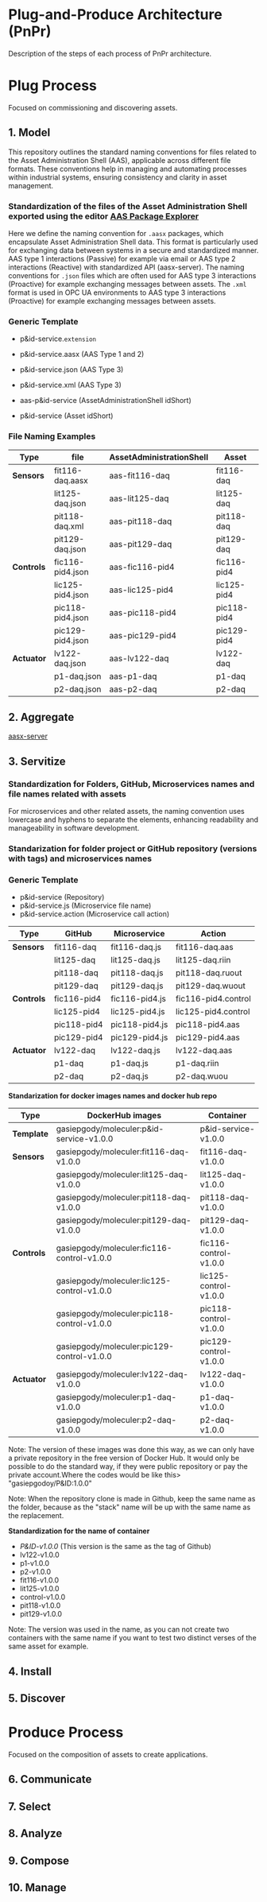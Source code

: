 # Plug-and-Produce Architecture (PnPr)

Description of the steps of each process of PnPr architecture.

# Plug Process

Focused on commissioning and discovering assets.

## 1. Model 

This repository outlines the standard naming conventions for files related to the Asset Administration Shell (AAS), applicable across different file formats. These conventions help in managing and automating processes within industrial systems, ensuring consistency and clarity in asset management.

### Standardization of the files of the Asset Administration Shell exported using the editor [AAS Package Explorer](https://github.com/pontarolli/aaspe) 
Here we define the naming convention for `.aasx` packages, which encapsulate Asset Administration Shell data. This format is particularly used for exchanging data between systems in a secure and standardized manner. AAS type 1 interactions (Passive) for example via email or AAS type 2 interactions (Reactive) with standardized API (aasx-server). 
The naming conventions for `.json` files which are often used for AAS type 3 interactions (Proactive) for example exchanging messages between assets. 
The `.xml` format is used in OPC UA environments to AAS type 3 interactions (Proactive) for example exchanging messages between assets.

### Generic Template
- p&id-service.`extension`
- p&id-service.aasx (AAS Type 1 and 2)
- p&id-service.json (AAS Type 3)
- p&id-service.xml  (AAS Type 3)
  
- aas-p&id-service (AssetAdministrationShell idShort)
- p&id-service     (Asset idShort)
  
### File Naming Examples

| **Type**     | **file**         | **AssetAdministrationShell** | **Asset**   |
| ------------ | ---------------- | ---------------------------- | ----------- |
| **Sensors**  | fit116-daq.aasx  | aas-fit116-daq               | fit116-daq  |
|              | lit125-daq.json  | aas-lit125-daq               | lit125-daq  |
|              | pit118-daq.xml   | aas-pit118-daq               | pit118-daq  |
|              | pit129-daq.json  | aas-pit129-daq               | pit129-daq  |
| **Controls** | fic116-pid4.json | aas-fic116-pid4              | fic116-pid4 |
|              | lic125-pid4.json | aas-lic125-pid4              | lic125-pid4 |
|              | pic118-pid4.json | aas-pic118-pid4              | pic118-pid4 |
|              | pic129-pid4.json | aas-pic129-pid4              | pic129-pid4 |
| **Actuator** | lv122-daq.json   | aas-lv122-daq                | lv122-daq   |
|              | p1-daq.json      | aas-p1-daq                   | p1-daq      |
|              | p2-daq.json      | aas-p2-daq                   | p2-daq      |


## 2. Aggregate
[aasx-server](https://github.com/pontarolli/aasx-server)


## 3. Servitize

### Standardization for Folders, GitHub, Microservices names and file names related with assets
For microservices and other related assets, the naming convention uses lowercase and hyphens to separate the elements, enhancing readability and manageability in software development. 

### Standarization for folder project or GitHub repository (versions with tags) and microservices names

### Generic Template
- p&id-service (Repository)
- p&id-service.js (Microservice file name)
- p&id-service.action (Microservice call action)

| **Type**     | **GitHub**  | **Microservice** | **Action**          |
| ------------ | ----------- | ---------------- | ------------------- |
| **Sensors**  | fit116-daq  | fit116-daq.js    | fit116-daq.aas      |
|              | lit125-daq  | lit125-daq.js    | lit125-daq.riin     |
|              | pit118-daq  | pit118-daq.js    | pit118-daq.ruout    |
|              | pit129-daq  | pit129-daq.js    | pit129-daq.wuout    |
| **Controls** | fic116-pid4 | fic116-pid4.js   | fic116-pid4.control |
|              | lic125-pid4 | lic125-pid4.js   | lic125-pid4.control |
|              | pic118-pid4 | pic118-pid4.js   | pic118-pid4.aas     |
|              | pic129-pid4 | pic129-pid4.js   | pic129-pid4.aas     |
| **Actuator** | lv122-daq   | lv122-daq.js     | lv122-daq.aas       |
|              | p1-daq      | p1-daq.js        | p1-daq.riin         |
|              | p2-daq      | p2-daq.js        | p2-daq.wuou         |




**Standarization for docker images names and docker hub repo**

| **Type**     | **DockerHub images**                       | **Container**         |
| ------------ | ------------------------------------------ | --------------------- |
| **Template** | gasiepgody/moleculer:p&id-service-v1.0.0   | p&id-service-v1.0.0   |
| **Sensors**  | gasiepgody/moleculer:fit116-daq-v1.0.0     | fit116-daq-v1.0.0     |
|              | gasiepgody/moleculer:lit125-daq-v1.0.0     | lit125-daq-v1.0.0     |
|              | gasiepgody/moleculer:pit118-daq-v1.0.0     | pit118-daq-v1.0.0     |
|              | gasiepgody/moleculer:pit129-daq-v1.0.0     | pit129-daq-v1.0.0     |
| **Controls** | gasiepgody/moleculer:fic116-control-v1.0.0 | fic116-control-v1.0.0 |
|              | gasiepgody/moleculer:lic125-control-v1.0.0 | lic125-control-v1.0.0 |
|              | gasiepgody/moleculer:pic118-control-v1.0.0 | pic118-control-v1.0.0 |
|              | gasiepgody/moleculer:pic129-control-v1.0.0 | pic129-control-v1.0.0 |
| **Actuator** | gasiepgody/moleculer:lv122-daq-v1.0.0      | lv122-daq-v1.0.0      |
|              | gasiepgody/moleculer:p1-daq-v1.0.0         | p1-daq-v1.0.0         |
|              | gasiepgody/moleculer:p2-daq-v1.0.0         | p2-daq-v1.0.0         |






Note: The version of these images was done this way, as we can only have a private repository in the free version of Docker Hub.
It would only be possible to do the standard way, if they were public repository or pay the private account.Where the codes would be like this> "gasiepgodoy/P&ID:1.0.0"

Note: When the repository clone is made in Github, keep the same name as the folder, because as the "stack" name will be up with the same name as the replacement.

**Standardization for the name of container**
- *P&ID-v1.0.0* (This version is the same as the tag of Github)
- lv122-v1.0.0
- p1-v1.0.0
- p2-v1.0.0
- fit116-v1.0.0
- lit125-v1.0.0
- control-v1.0.0
- pit118-v1.0.0
- pit129-v1.0.0

Note: The version was used in the name, as you can not create two containers with the same name if you want to test two distinct verses of the same asset for example.



## 4. Install

## 5. Discover


# Produce Process

Focused on the composition of assets to create applications.

## 6. Communicate
## 7. Select
## 8. Analyze
## 9. Compose
## 10. Manage


